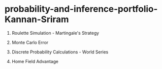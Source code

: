# probability-and-inference-portfolio-Kannan-Sriram

1) Roulette Simulation - Martingale's Strategy

2) Monte Carlo Error

3) Discrete Probability Calculations - World Series

4) Home Field Advantage
